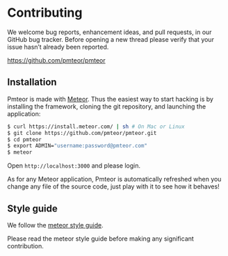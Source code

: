 # Contributing

We welcome bug reports, enhancement ideas, and pull requests, in our GitHub bug tracker. Before
opening a new thread please verify that your issue hasn’t already been reported.

<https://github.com/pmteor/pmteor>


## Installation

Pmteor is made with [Meteor](https://www.meteor.com). Thus the easiest way to
start hacking is by installing the framework, cloning the git repository, and
launching the application:

```bash
$ curl https://install.meteor.com/ | sh # On Mac or Linux
$ git clone https://github.com/pmteor/pmteor.git
$ cd pmteor
$ export ADMIN="username:password@pmteor.com"
$ meteor
```

Open `http://localhost:3000` and please login.

As for any Meteor application, Pmteor is automatically refreshed when you change
any file of the source code, just play with it to see how it behaves!

## Style guide

We follow the
[meteor style guide](https://github.com/meteor/meteor/wiki/Meteor-Style-Guide).

Please read the meteor style guide before making any significant contribution.

